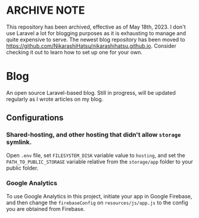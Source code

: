 # ARCHIVE NOTE
This repository has been archived, effective as of May 18th, 2023. I don't use Laravel a lot for blogging purposes as it is exhausting to manage and quite expensive to serve. The newest blog repository has been moved to https://github.com/NikarashiHatsu/nikarashihatsu.github.io. Consider checking it out to learn how to set up one for your own.

# Blog
An open source Laravel-based blog. Still in progress, will be updated regularly
as I wrote articles on my blog.

## Configurations

### Shared-hosting, and other hosting that didn't allow `storage` symlink.
Open `.env` file, set `FILESYSTEM_DISK` variable value to `hosting`, and set
the `PATH_TO_PUBLIC_STORAGE` variable relative from the `storage/app` folder
to your public folder.

### Google Analytics
To use Google Analytics in this project, initiate your app in Google Firebase,
and then change the `firebaseConfig` on `resources/js/app.js` to the config you
are obtained from Firebase.
